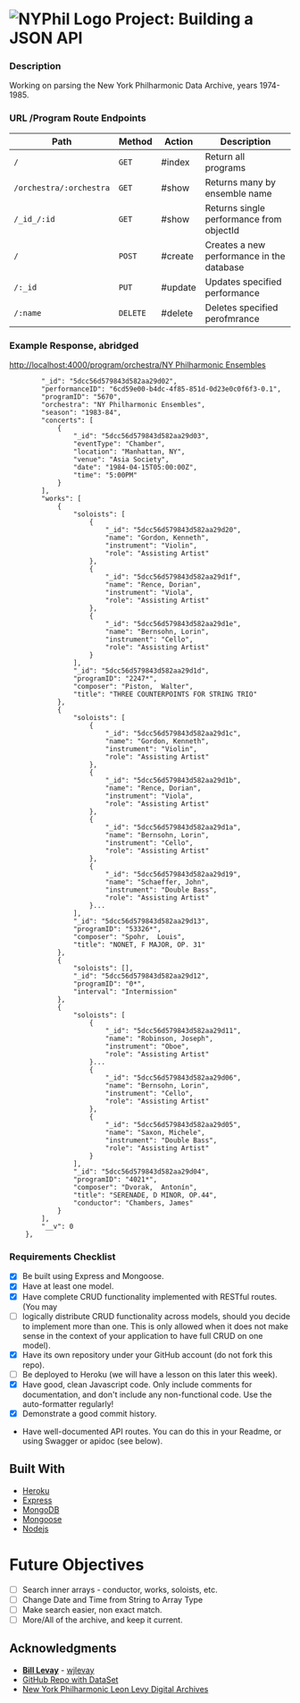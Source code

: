 # ![NYPhil Logo](https://archives.nyphil.org/images/logo-mobile.gif) Project: Building a JSON API

### Description

Working on parsing the New York Philharmonic Data Archive, years 1974-1985.

### URL /Program Route Endpoints

| Path                    | Method   | Action  | Description                                 |
| ----------------------- | -------- | ------- | ------------------------------------------- |
| `/`                     | `GET`    | #index  | Return all programs                         |
| `/orchestra/:orchestra` | `GET`    | #show   | Returns many by ensemble name               |
| `/_id_/:id    `         | `GET`    | #show   | Returns single performance from objectId    |
| `/`                     | `POST`   | #create | Creates a new performance in the database   |
| `/:_id `                | `PUT`    | #update | Updates specified performance               |
| `/:name`                | `DELETE` | #delete | Deletes specified perofmrance               |


### Example Response, abridged
 
[http://localhost:4000/program/orchestra/NY Philharmonic Ensembles]()
```
        "_id": "5dcc56d579843d582aa29d02",
        "performanceID": "6cd59e00-b4dc-4f85-851d-0d23e0c0f6f3-0.1",
        "programID": "5670",
        "orchestra": "NY Philharmonic Ensembles",
        "season": "1983-84",
        "concerts": [
            {
                "_id": "5dcc56d579843d582aa29d03",
                "eventType": "Chamber",
                "location": "Manhattan, NY",
                "venue": "Asia Society",
                "date": "1984-04-15T05:00:00Z",
                "time": "5:00PM"
            }
        ],
        "works": [
            {
                "soloists": [
                    {
                        "_id": "5dcc56d579843d582aa29d20",
                        "name": "Gordon, Kenneth",
                        "instrument": "Violin",
                        "role": "Assisting Artist"
                    },
                    {
                        "_id": "5dcc56d579843d582aa29d1f",
                        "name": "Rence, Dorian",
                        "instrument": "Viola",
                        "role": "Assisting Artist"
                    },
                    {
                        "_id": "5dcc56d579843d582aa29d1e",
                        "name": "Bernsohn, Lorin",
                        "instrument": "Cello",
                        "role": "Assisting Artist"
                    }
                ],
                "_id": "5dcc56d579843d582aa29d1d",
                "programID": "2247*",
                "composer": "Piston,  Walter",
                "title": "THREE COUNTERPOINTS FOR STRING TRIO"
            },
            {
                "soloists": [
                    {
                        "_id": "5dcc56d579843d582aa29d1c",
                        "name": "Gordon, Kenneth",
                        "instrument": "Violin",
                        "role": "Assisting Artist"
                    },
                    {
                        "_id": "5dcc56d579843d582aa29d1b",
                        "name": "Rence, Dorian",
                        "instrument": "Viola",
                        "role": "Assisting Artist"
                    },
                    {
                        "_id": "5dcc56d579843d582aa29d1a",
                        "name": "Bernsohn, Lorin",
                        "instrument": "Cello",
                        "role": "Assisting Artist"
                    },
                    {
                        "_id": "5dcc56d579843d582aa29d19",
                        "name": "Schaeffer, John",
                        "instrument": "Double Bass",
                        "role": "Assisting Artist"
                    }...
                ],
                "_id": "5dcc56d579843d582aa29d13",
                "programID": "53326*",
                "composer": "Spohr,  Louis",
                "title": "NONET, F MAJOR, OP. 31"
            },
            {
                "soloists": [],
                "_id": "5dcc56d579843d582aa29d12",
                "programID": "0*",
                "interval": "Intermission"
            },
            {
                "soloists": [
                    {
                        "_id": "5dcc56d579843d582aa29d11",
                        "name": "Robinson, Joseph",
                        "instrument": "Oboe",
                        "role": "Assisting Artist"
                    }...
                    {
                        "_id": "5dcc56d579843d582aa29d06",
                        "name": "Bernsohn, Lorin",
                        "instrument": "Cello",
                        "role": "Assisting Artist"
                    },
                    {
                        "_id": "5dcc56d579843d582aa29d05",
                        "name": "Saxon, Michele",
                        "instrument": "Double Bass",
                        "role": "Assisting Artist"
                    }
                ],
                "_id": "5dcc56d579843d582aa29d04",
                "programID": "4021*",
                "composer": "Dvorak,  Antonín",
                "title": "SERENADE, D MINOR, OP.44",
                "conductor": "Chambers, James"
            }
        ],
        "__v": 0
    },
```

### Requirements Checklist

- [x] Be built using Express and Mongoose.
- [x] Have at least one model.
- [x] Have complete CRUD functionality implemented with RESTful routes. (You may
- [ ] logically distribute CRUD functionality across models, should you decide to implement more than one. This is only allowed
      when it does not make sense in the context of your application to have full
      CRUD on one model).
- [x] Have its own repository under your GitHub account (do not fork this repo).
- [ ]  Be deployed to Heroku (we will have a lesson on this later this week).
- [x] Have good, clean Javascript code. Only include comments for documentation,
      and don't include any non-functional code. Use the auto-formatter regularly!
- [x] Demonstrate a good commit history.
- Have well-documented API routes. You can do this in your Readme, or using
  Swagger or apidoc (see below).

## Built With

- [Heroku](https://www.heroku.com/home)
- [Express](https://expressjs.com/)
- [MongoDB](https://www.mongodb.com/)
- [Mongoose](https://mongoosejs.com/)
- [Nodejs](https://nodejs.org/en/)

# Future Objectives
- [ ] Search inner arrays - conductor, works, soloists, etc.
- [ ] Change Date and Time from String to Array Type
- [ ] Make search easier, non exact match.
- [ ] More/All of the archive, and keep it current.

## Acknowledgments
- [**Bill Levay**](http://wjlevay.net) - [wjlevay](https://github.com/wjlevay) 
- [GitHub Repo with DataSet](https://github.com/nyphilarchive/PerformanceHistory)
- [New York Philharmonic Leon Levy Digital Archives](https://archives.nyphil.org/)

